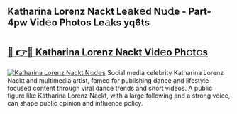 ## Katharina Lorenz Nackt Le𝚊k𝚎d N𝚞𝚍e - Part-4pw Vid𝚎o Photos Le𝚊ks yq6ts

# <h2><a href="http://fb3blo.evod.top/?m=Katharina+Lorenz+Nackt">🔗 👉🔴 Katharina Lorenz Nackt Vid𝚎o Ph𝚘t𝚘s</a></h2>

[![Katharina Lorenz Nackt N𝚞d𝚎s](https://i.imgur.com/8V9OHl7.gif)](http://fb3blo.evod.top/?m=Katharina+Lorenz+Nackt)
Social media celebrity Katharina Lorenz Nackt and multimedia artist, famed for publishing dance and lifestyle-focused content through viral dance trends and short videos. A public figure like Katharina Lorenz Nackt, with a large following and a strong voice, can shape public opinion and influence policy. 
